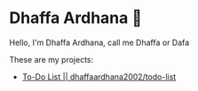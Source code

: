 # Dhaffa Ardhana 👋
Hello, I'm Dhaffa Ardhana, call me Dhaffa or Dafa

These are my projects:
- [To-Do List || dhaffaardhana2002/todo-list](https://github.com/dhaffaardhana2002/todo-list)
